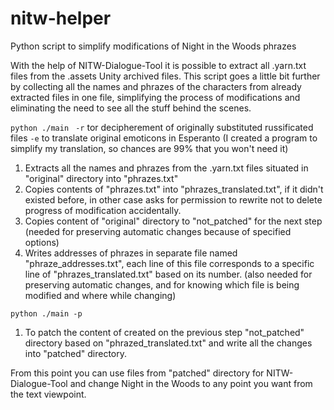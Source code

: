 # nitw-helper
Python script to simplify modifications of Night in the Woods phrazes

With the help of NITW-Dialogue-Tool it is possible to extract all .yarn.txt files from the .assets Unity archived files. This script goes a little bit further by collecting all the names and phrazes of the characters from already extracted files in one file, simplifying the process of modifications and eliminating the need to see all the stuff behind the scenes.

`python ./main ` `-r` tor decipherement of originally substituted russificated files `-e` to translate original emoticons in Esperanto (I created a program to simplify my translation, so chances are 99% that you won't need it)
1) Extracts all the names and phrazes from the .yarn.txt files situated in "original" directory into "phrazes.txt"
2) Copies contents of "phrazes.txt" into "phrazes_translated.txt", if it didn't existed before, in other case asks for permission to rewrite not to delete progress of modification accidentally.
3) Copies content of "original" directory to "not_patched" for the next step (needed for preserving automatic changes because of specified options)
4) Writes addresses of phrazes in separate file named "phraze_addresses.txt", each line of this file corresponds to a specific line of "phrazes_translated.txt" based on its number. (also needed for preserving automatic changes, and for knowing which file is being modified and where while changing)

`python ./main -p`
1) To patch the content of created on the previous step "not_patched" directory based on "phrazed_translated.txt" and write all the changes into "patched" directory.

From this point you can use files from "patched" directory for NITW-Dialogue-Tool and change Night in the Woods to any point you want from the text viewpoint.

